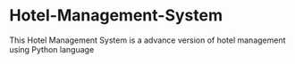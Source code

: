 # Hotel-Management-System
This Hotel Management System is a advance version of hotel management using Python language
